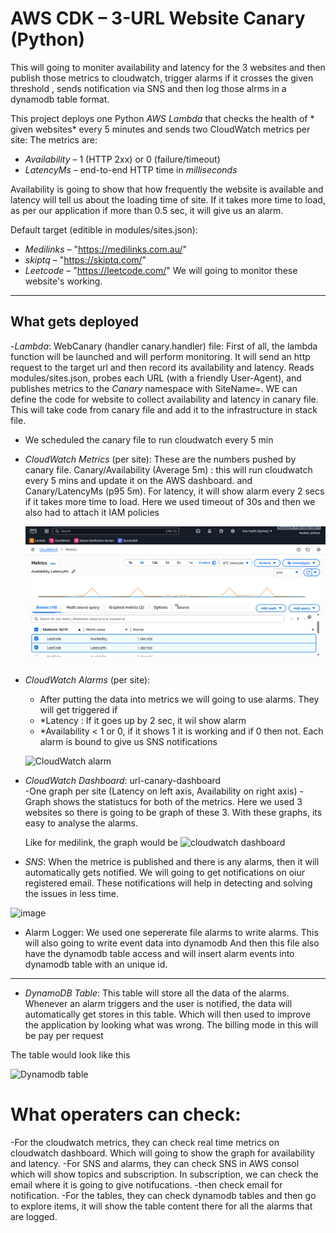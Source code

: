 
# AWS CDK – 3-URL Website Canary (Python)

This will going to moniter availability and latency for the 3 websites and then publish those metrics to cloudwatch, trigger alarms if it crosses the given threshold , sends notification via SNS and then log those alrms in a dynamodb table format. 

This project deploys one Python *AWS Lambda* that checks the health of * given websites* every 5 minutes and sends two CloudWatch metrics per site:
The metrics are:
- *Availability* – 1 (HTTP 2xx) or 0 (failure/timeout)
- *LatencyMs* – end-to-end HTTP time in *milliseconds*

Availability is going to show that how frequently the website is available and latency will tell us about the loading time of site. If it takes more time to load, as per our application if more than 0.5 sec, it will give us an alarm. 

Default target (editible in modules/sites.json):
- *Medilinks* – "https://medilinks.com.au/"
- *skiptq* –   "https://skiptq.com/"
- *Leetcode* –  "https://leetcode.com/"
 We will going to monitor these website's working.

---

## What gets deployed

-*Lambda*: WebCanary (handler canary.handler) file:
   First of all, the lambda function will be launched and  will perform monitoring. It will send an http request to the target url  and then record its availability and latency.
  Reads modules/sites.json, probes each URL (with a friendly User-Agent), and publishes metrics to the *Canary* namespace with SiteName=<name>.
  WE can define the code for website to collect availability and latency in canary file.
  This will take code from canary file and add it to the infrastructure in stack file.

- We scheduled the canary file to run  cloudwatch every 5 min   



- *CloudWatch Metrics* (per site):  These are the numbers pushed by canary file.
  Canary/Availability (Average 5m) : this will run cloudwatch every 5 mins and update it on the AWS dashboard.
  and Canary/LatencyMs (p95 5m). For latency, it will show alarm every 2 secs if it takes more time to load. 
  Here we used timeout of 30s and then we also had to attach it IAM policies

  ![cloudWatch Metrics](images/cloudwatch_metrics.png)

- *CloudWatch Alarms* (per site):  
  - After putting the data into metrics we will going to use alarms. They will get triggered if  
  - *Latency : If  it goes up by 2 sec, it wil show alarm
  - *Availability < 1 or 0, if it shows 1 it is working and if 0 then not.
  Each alarm is bound to give us SNS notifications 

  ![CloudWatch alarm](cloudwatch_alarm.png)

- *CloudWatch Dashboard*: url-canary-dashboard  
  -One graph per site (Latency on left axis, Availability on right axis)
  -Graph shows the statistucs for both of the metrics. Here we used 3 websites so there is going to be graph of these 3. 
   With these graphs, its easy to analyse the alarms.

  Like for medilink, the graph would be
  ![cloudwatch dashboard](cloudwatch_dashboard.png)


- *SNS*:
   When the metrice is published and there is any alarms, then it will automatically gets notified. We will going to get notifications on oiur registered email. These notifications will help in detecting and solving the issues in less time.
<img width="1915" height="917" alt="image" src="https://github.com/user-attachments/assets/ce4b4b00-e12b-4c10-932c-d28c2730a53a" />

- Alarm Logger: We used one sepererate file alarms to write  alarms. This will also going to  write event data  into dynamodb
  And then this file also have the dynamodb table access and will  insert alarm events into dynamodb table with an unique id. 
---

- *DynamoDB Table*:
  This table will store all the data of the alarms. Whenever an alarm triggers and the user is notified, the data will automatically get stores in this table. Which will then used to improve the application by looking what was wrong. 
The billing mode in this will be pay per request

The table would look like this

![Dynamodb table](Dynamodb.png)

# What operaters can check:
-For the cloudwatch metrics, they can check real time metrics on cloudwatch dashboard. Which will going to show the graph for availability and latency. 
-For SNS and  alarms, they can check SNS in AWS consol which will show topics and subscription. In subscription, we can check the email where it is going to give notifucations.
-then check email for notification.
-For the tables, they can check dynamodb tables and then go to explore items, it will show the table content there for all the alarms that are logged. 

